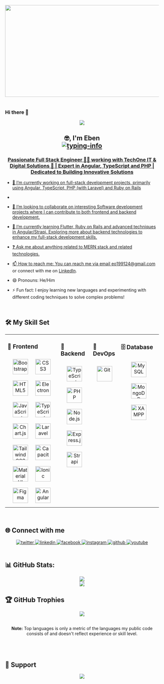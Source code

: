 

<div align="center">
<img src="https://miro.medium.com/v2/resize:fit:1400/format:webp/1*mnp6C50eyfjwu17Ew-9k5Q.jpeg" align="center" height="300" width="1000" />
</div>  

<br />

### Hi there 👋

<p align="center"> <img src="https://komarev.com/ghpvc/?username=ebenezerowusu&&style=flat-square" align="center" /></p>

<h2 align="center">
    🤓, I'm Eben<br>
    <a href="https://github.com/ebenezerowusu">
        <img src="https://readme-typing-svg.herokuapp.com/?lines=Fullstack%20Developer👨‍💻;Angular%20Developer💪;Robotics%20Enthusiast%20💹&font=Fira&center=true&width=380&height=38&color=0056D2&vCenter=true&size=18&pause=1000" alt="typing-info">

</h2>





### <div align="center">Passionate Full Stack Engineer 👨‍💻 working with TechOne IT & Digital Solutions 🚀 | Expert in Angular, TypeScript and PHP | Dedicated to Building Innovative Solutions</div>  
  

- 🔭  I’m currently working on full-stack development projects, primarily using Angular, TypeScript, PHP (with Laravel) and Ruby on Rails
-   
  

- 👯    I’m looking to collaborate on interesting Software development projects where I can contribute to both frontend and backend development.  
  

- 🌱 I’m currently learning Flutter, Ruby on Rails and advanced techniques in Angular/Strapi. Exploring more about backend technologies to enhance my full-stack development skills.  
  

- ❓ Ask me about anything related to MERN stack and related technologies.
  

- 📫  How to reach me: You can reach me via email [eo199124@gmail.com](eo199124@gmail.com) or connect with me on [LinkedIn](https://www.linkedin.com/in/owusu-ebenezer-741864226/).  
  

- 😄 Pronouns: He/Him  
  

- ⚡  Fun fact: I enjoy learning new languages and experimenting with different coding techniques to solve complex problems!  
  

<br/>  


## 🛠️ My Skill Set  
<table border="0" cellspacing="0" cellpadding="0"><tr><td valign="top" width="33%">

### 🎨 Frontend  
<div align="center">  
<a href="https://getbootstrap.com/docs/3.4/javascript/" target="_blank"><img style="margin: 10px" src="https://profilinator.rishav.dev/skills-assets/bootstrap-plain.svg" alt="Bootstrap" height="50" /></a>  
<a href="https://www.w3schools.com/css/" target="_blank"><img style="margin: 10px" src="https://profilinator.rishav.dev/skills-assets/css3-original-wordmark.svg" alt="CSS3" height="50" /></a>  
<a href="https://en.wikipedia.org/wiki/HTML5" target="_blank"><img style="margin: 10px" src="https://profilinator.rishav.dev/skills-assets/html5-original-wordmark.svg" alt="HTML5" height="50" /></a>  
<a href="https://www.electronjs.org/" target="_blank"><img style="margin: 10px" src="https://profilinator.rishav.dev/skills-assets/electron-original.svg" alt="Electron" height="50" /></a>  
<a href="https://www.javascript.com/" target="_blank"><img style="margin: 10px" src="https://profilinator.rishav.dev/skills-assets/javascript-original.svg" alt="JavaScript" height="50" /></a>  
<a href="https://www.typescriptlang.org/" target="_blank"><img style="margin: 10px" src="https://profilinator.rishav.dev/skills-assets/typescript-original.svg" alt="TypeScript" height="50" /></a>  
<a href="https://www.chartjs.org/" target="_blank"><img style="margin: 10px" src="https://profilinator.rishav.dev/skills-assets/logo-title.svg" alt="Chart.js" height="50" /></a>  
<a href="https://laravel.com/" target="_blank"><img style="margin: 10px" src="https://profilinator.rishav.dev/skills-assets/laravel-plain-wordmark.svg" alt="Laravel" height="50" /></a>  
<a href="https://www.tailwindcss.com/" target="_blank"><img style="margin: 10px" src="https://profilinator.rishav.dev/skills-assets/tailwindcss.svg" alt="Tailwind CSS" height="50" /></a>  
<a href="https://www.capacitorjs.com/" target="_blank"><img style="margin: 10px" src="https://profilinator.rishav.dev/skills-assets/capacitor.svg" alt="Capacitor" height="50" /></a>  
<a href="https://mui.com/" target="_blank"><img style="margin: 10px" src="https://profilinator.rishav.dev/skills-assets/mui.png" alt="Material UI" height="50" /></a>  
<a href="https://www.ionicframework.com/" target="_blank"><img style="margin: 10px" src="https://profilinator.rishav.dev/skills-assets/ionic.svg" alt="Ionic" height="50" /></a>  
<a href="https://www.figma.com/" target="_blank"><img style="margin: 10px" src="https://profilinator.rishav.dev/skills-assets/figma-icon.svg" alt="Figma" height="50" /></a>  
<a href="https://angular.io/" target="_blank"><img style="margin: 10px" src="https://profilinator.rishav.dev/skills-assets/angularjs-original.svg" alt="Angular" height="50" /></a>  
</div>  

</td><td valign="top" width="20%">

### 🔧 Backend  
<div align="center">  
<a href="https://www.typescriptlang.org/" target="_blank"><img style="margin: 10px" src="https://profilinator.rishav.dev/skills-assets/typescript-original.svg" alt="TypeScript" height="50" /></a>  
<a href="https://www.php.net/" target="_blank"><img style="margin: 10px" src="https://profilinator.rishav.dev/skills-assets/php-original.svg" alt="PHP" height="50" /></a>  
<a href="https://nodejs.org/" target="_blank"><img style="margin: 10px" src="https://profilinator.rishav.dev/skills-assets/nodejs-original-wordmark.svg" alt="Node.js" height="50" /></a>  
<a href="https://expressjs.com/" target="_blank"><img style="margin: 10px" src="https://profilinator.rishav.dev/skills-assets/express-original-wordmark.svg" alt="Express.js" height="50" /></a>  
<a href="https://www.strapi.io/" target="_blank"><img style="margin: 10px" src="https://profilinator.rishav.dev/skills-assets/strapi.svg" alt="Strapi" height="50" /></a>  
</div>

</td><td valign="top" width="15%">



### 🚀 DevOps  
<div align="center">  
<a href="https://github.com/" target="_blank"><img style="margin: 10px" src="https://profilinator.rishav.dev/skills-assets/git-scm-icon.svg" alt="Git" height="50" /></a>  
</div>

</td><td valign="top" width="25%">
  
### 🗄️ Database  
<div align="center">  
<a href="https://www.mysql.com/" target="_blank"><img style="margin: 10px" src="https://profilinator.rishav.dev/skills-assets/mysql-original-wordmark.svg" alt="MySQL" height="50" /></a>  
<a href="https://www.mongodb.com/" target="_blank"><img style="margin: 10px" src="https://profilinator.rishav.dev/skills-assets/mongodb-original-wordmark.svg" alt="MongoDB" height="50" /></a>  
<a href="https://www.apachefriends.org/" target="_blank"><img style="margin: 10px" src="https://profilinator.rishav.dev/skills-assets/xampp.png" alt="XAMPP" height="50" /></a>  
</div>


</td></tr></table>  

<br/>  


## 🌐 Connect with me  
<div align="center">
<a href="https://twitter.com/MartiniGuy_51v0" target="_blank">
<img src=https://img.shields.io/badge/twitter-%2300acee.svg?&style=for-the-badge&logo=twitter&logoColor=white alt=twitter style="margin-bottom: 5px;" />
</a>
<a href="https://linkedin.com/in/owusu-ebenezer-741864226" target="_blank">
<img src=https://img.shields.io/badge/linkedin-%231E77B5.svg?&style=for-the-badge&logo=linkedin&logoColor=white alt=linkedin style="margin-bottom: 5px;" />
</a>
<a href="https://www.facebook.com/ebenezer.shoot" target="_blank">
<img src=https://img.shields.io/badge/facebook-%232E87FB.svg?&style=for-the-badge&logo=facebook&logoColor=white alt=facebook style="margin-bottom: 5px;" />
</a>
<a href="https://instagram.com/owusuebenezer108" target="_blank">
<img src=https://img.shields.io/badge/instagram-%23000000.svg?&style=for-the-badge&logo=instagram&logoColor=white alt=instagram style="margin-bottom: 5px;" />
</a>
<a href="https://github.com/ebenezerowusu" target="_blank">
<img src=https://img.shields.io/badge/github-%2324292e.svg?&style=for-the-badge&logo=github&logoColor=white alt=github style="margin-bottom: 5px;" />
</a>
<a href="https://www.youtube.com/user/ebenezerowusu3611" target="_blank">
<img src=https://img.shields.io/badge/youtube-%23EE4831.svg?&style=for-the-badge&logo=youtube&logoColor=white alt=youtube style="margin-bottom: 5px;" />
</a>  
</div>  
  
<br/>  


## 📊 GitHub Stats: 
<div align="center">
  
![](https://github-readme-stats.vercel.app/api?username=ebenezerowusu&theme=merko&hide_border=false&include_all_commits=true&count_private=false)<br/>
![](https://github-readme-streak-stats.herokuapp.com/?user=ebenezerowusu&theme=merko&hide_border=false)<br/>
<!-- ![](https://github-readme-stats.vercel.app/api/top-langs/?username=ebenezerowusu&theme=merko&hide_border=false&include_all_commits=true&count_private=false&layout=compact) -->

</div> 

## 🏆 GitHub Trophies
<div align="center">
  
![](https://github-profile-trophy.vercel.app/?username=ebenezerowusu&theme=merko&no-frame=true&no-bg=true&margin-w=4)

<br/>
  <b>Note:</b> Top languages is only a metric of the languages my public code consists of and doesn't reflect experience or skill level.
<br/>

</div> 

<br/>  


<!-- ## 📝 Recent Blog Posts  -->
  

<br/>  

  

<br/>  
 

## 💸 Support
<div align="center">
            <a href="https://www.buymeacoffee.com/owusuebenezer" target="_blank" style="display: inline-block;">
                <img
                    src="https://img.shields.io/badge/Donate-Buy%20Me%20A%20Coffee-orange.svg?style=flat-square&logo=buymeacoffee" 
                    align="center"
                />
            </a></div>
<br />
